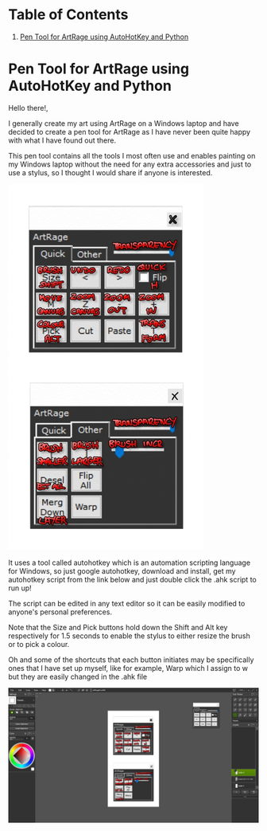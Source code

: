 
# Table of Contents

1.  [Pen Tool for ArtRage using AutoHotKey and Python](#org6c45bfa)



<a id="org6c45bfa"></a>

# Pen Tool for ArtRage using AutoHotKey and Python

Hello there!,

I generally create my art using ArtRage on a Windows laptop and have decided to create a pen tool for ArtRage as I have never been quite happy with what I have found out there.

This pen tool contains all the tools I most often use and enables painting on my Windows laptop without the need for any extra accessories and just to use a stylus, so I thought I would share if anyone is interested.

![img](/images/ArtRageTool--SBS_c.jpg)

It uses a tool called autohotkey which is an automation scripting language for Windows, so just google autohotkey, download and install, get my autohotkey script from the link below and just double click the .ahk script to run up!

The script can be edited in any text editor so it can be easily modified to anyone's personal preferences.

Note that the Size and Pick buttons hold down the Shift and Alt key respectively for 1.5 seconds to enable the stylus to either resize the brush or to pick a colour.

Oh and some of the shortcuts that each button initiates may be specifically ones that I have set up myself, like for example, Warp which I assign to <Ctri>w but they are easily changed in the .ahk file

![img](/images/ArtRageTool--FullScreen_c.jpg)
